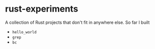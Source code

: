 # rust-experiments

A collection of Rust projects that don't fit in anywhere else. So far I built

- `hello_world`
- `grep`
- `bc`
